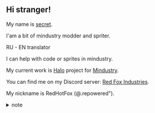 ## Hi stranger! 

My name is [secret](https://github.com/lordReddx).<p>

I'am a bit of mindustry modder and spriter.<p>
RU - EN translator<p>
I can help with code or sprites in mindustry.<p>
My current work is [Halo](https://github.com/lordReddx/Halo) project for [Mindustry](https://github.com/Anuken/Mindustry).<p>

You can find me on my Discord server: [Red Fox Industries](https://discord.gg/YkPWUQ8PqT).<p>
My nickname is RedHotFox (@.repowered").<p>



<details>
  <summary>note</summary>
  You don't know how to see sunset of world.
</details>
